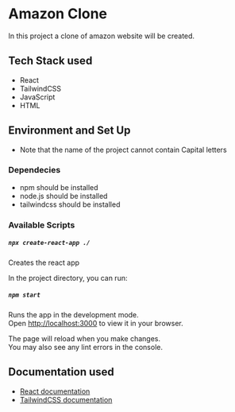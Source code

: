# Amazon Clone

In this project a clone of amazon website will be created.

## Tech Stack used

- React
- TailwindCSS
- JavaScript
- HTML

## Environment and Set Up

- Note that the name of the project cannot contain Capital letters

### Dependecies

- npm should be installed
- node.js should be installed
- tailwindcss should be installed

### Available Scripts

##### `npx create-react-app ./`

Creates the react app

In the project directory, you can run:

##### `npm start`

Runs the app in the development mode.\
Open [http://localhost:3000](http://localhost:3000) to view it in your browser.

The page will reload when you make changes.\
You may also see any lint errors in the console.

## Documentation used

- [React documentation](https://reactjs.org/)
- [TailwindCSS documentation](https://tailwindcss.com/docs/guides/create-react-app)
